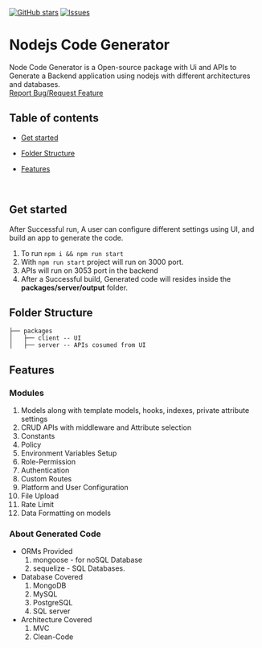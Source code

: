 [![GitHub stars](https://img.shields.io/github/stars/DhiWise/nodejs-code-generator?style=flat-square&color=yellow)](https://github.com/DhiWise/nodejs-code-generator)
[![Issues](https://img.shields.io/badge/PRs-welcome-brightgreen.svg?style=flat-square&color=66bb6a)](https://github.com/DhiWise/nodejs-code-generator/issues)

# Nodejs Code Generator
<p>
Node Code Generator is a Open-source package with Ui and APIs to Generate a Backend application using nodejs with different architectures and databases. 
<br/>
<a href="https://github.com/DhiWise/nodejs-code-generator/issues">Report Bug/Request Feature</a>
</p>

## Table of contents

* [Get started](#get-started)

* [Folder Structure](#folder-structure)

* [Features](#features)

<br/>

## Get started 
After Successful run, A user can configure different settings using UI, and build an app to generate the code.
1. To run 
  ```npm i && npm run start```
2. With ```npm run start``` project will run on 3000 port.
3. APIs will run on 3053 port in the backend
4. After a Successful build, Generated code will resides inside the **packages/server/output** folder.


## Folder Structure
```
├── packages
│   ├── client -- UI
│   ├── server -- APIs cosumed from UI
```

## Features
### Modules
1. Models along with template models, hooks, indexes, private attribute settings
2. CRUD APIs with middleware and Attribute selection
3. Constants
4. Policy
5. Environment Variables Setup
6. Role-Permission
7. Authentication
8. Custom Routes
9. Platform and User Configuration
10. File Upload
11. Rate Limit
12. Data Formatting on models
### About Generated Code
- ORMs Provided
  1. mongoose  - for noSQL Database
  2. sequelize - SQL Databases.
- Database Covered
  1. MongoDB
  2. MySQL
  3. PostgreSQL
  4. SQL server
- Architecture Covered
  1. MVC
  2. Clean-Code
